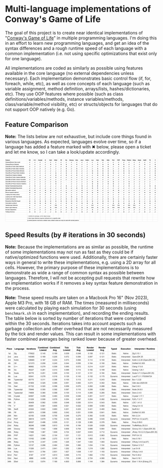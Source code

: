 # Multi-language implementations of Conway's Game of Life

The goal of this project is to create near identical implementations of "[Conway's Game of Life](http://en.wikipedia.org/wiki/Conway's_Game_of_Life)" in multiple programming languages. I'm doing this in an effort to learn new programming languages, and get an idea of the syntax differences and a rough runtime speed of each language with a common implementation (i.e. not using specific optimizations that exist only for one language).

All implementations are coded as similarly as possible using features available in the core language (no external dependencies unless necessary). Each implementation demonstrates basic control flow (if, for, foreach, while, etc), as well as core concepts of each language (such as variable assignment, method definition, arrays/lists, hashes/dictionaries, etc). They use OOP features where possible (such as class definitions/variables/methods, instance variables/methods, class/variable/method visibility, etc) or structs/objects for languages that do not support OOP natively (e.g. Go).

## Feature Comparison

**Note:** The lists below are not exhaustive, but include core things found in various languages. As expected, languages evolve over time, so if a language has added a feature marked with ✖ below, please open a ticket and let me know, so I can take a look/update accordingly.

[![Feature Comparison Spreadsheet](/features.png)](https://docs.google.com/spreadsheets/d/1XF2xgN_T3FIeFjJ4iqM1NvcvMG6Zz3ytyJXbvEDVb-U/edit?usp=sharing#gid=0)

## Speed Results (by # iterations in 30 seconds)

**Note:** Because the implementations are as similar as possible, the runtime of some implementations may not run as fast as they could be if native/optimized functions were used. Additionally, there are certainly faster ways in general to write these implementations, e.g. using a 2D array for all cells. However, the primary purpose of these implementations is to demonstrate as wide a range of common syntax as possible between languages. Therefore, I will not be accepting pull requests that rewrite how an implementation works if it removes a key syntax feature demonstration in the process.

**Note:** These speed results are taken on a Macbook Pro 16" (Nov 2023), Apple M3 Pro, with 18 GB of RAM. The times (measured in milliseconds) were calculated by playing each simulation for 30 seconds (using `benchmark.sh` in each implementation), and recording the ending results. The table below is sorted by number of iterations that were completed within the 30 seconds. Iterations takes into account aspects such as garbage collection and other overhead that are not necessarily measured by the tick and render values. This can result in some implementations with faster combined averages being ranked lower because of greater overhead.

[![Speed Results Spreadsheet](/results.png)](https://docs.google.com/spreadsheets/d/1XF2xgN_T3FIeFjJ4iqM1NvcvMG6Zz3ytyJXbvEDVb-U/edit?usp=sharing#gid=1866601212)
